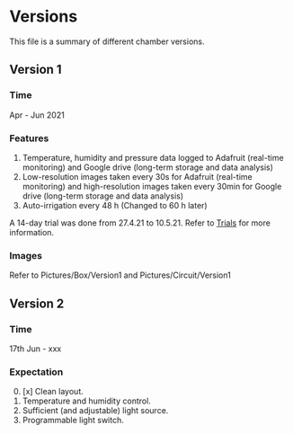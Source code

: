 # Versions

This file is a summary of different chamber versions.

## Version 1

### Time

Apr - Jun 2021

### Features

1. Temperature, humidity and pressure data logged to Adafruit (real-time monitoring) and Google drive (long-term storage and data analysis)
2. Low-resolution images taken every 30s for Adafruit (real-time monitoring) and high-resolution images taken every 30min for Google drive (long-term storage and data analysis)
3. Auto-irrigation every 48 h (Changed to 60 h later)

A 14-day trial was done from 27.4.21 to 10.5.21. Refer to [Trials](../Trials/Trials.md) for more information.

### Images

Refer to Pictures/Box/Version1 and Pictures/Circuit/Version1

## Version 2

### Time

17th Jun - xxx 

### Expectation

0. [x] Clean layout.
1. Temperature and humidity control.
2. Sufficient (and adjustable) light source.
3. Programmable light switch.

